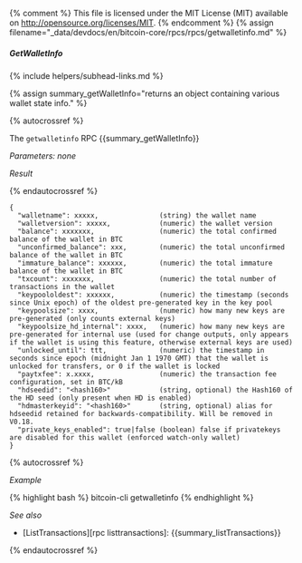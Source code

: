 {% comment %}
This file is licensed under the MIT License (MIT) available on
http://opensource.org/licenses/MIT.
{% endcomment %}
{% assign filename="_data/devdocs/en/bitcoin-core/rpcs/rpcs/getwalletinfo.md" %}

##### GetWalletInfo
{% include helpers/subhead-links.md %}

{% assign summary_getWalletInfo="returns an object containing various wallet state info." %}

{% autocrossref %}

The `getwalletinfo` RPC {{summary_getWalletInfo}}

*Parameters: none*

*Result*

{% endautocrossref %}

    {
      "walletname": xxxxx,               (string) the wallet name
      "walletversion": xxxxx,            (numeric) the wallet version
      "balance": xxxxxxx,                (numeric) the total confirmed balance of the wallet in BTC
      "unconfirmed_balance": xxx,        (numeric) the total unconfirmed balance of the wallet in BTC
      "immature_balance": xxxxxx,        (numeric) the total immature balance of the wallet in BTC
      "txcount": xxxxxxx,                (numeric) the total number of transactions in the wallet
      "keypoololdest": xxxxxx,           (numeric) the timestamp (seconds since Unix epoch) of the oldest pre-generated key in the key pool
      "keypoolsize": xxxx,               (numeric) how many new keys are pre-generated (only counts external keys)
      "keypoolsize_hd_internal": xxxx,   (numeric) how many new keys are pre-generated for internal use (used for change outputs, only appears if the wallet is using this feature, otherwise external keys are used)
      "unlocked_until": ttt,             (numeric) the timestamp in seconds since epoch (midnight Jan 1 1970 GMT) that the wallet is unlocked for transfers, or 0 if the wallet is locked
      "paytxfee": x.xxxx,                (numeric) the transaction fee configuration, set in BTC/kB
      "hdseedid": "<hash160>"            (string, optional) the Hash160 of the HD seed (only present when HD is enabled)
      "hdmasterkeyid": "<hash160>"       (string, optional) alias for hdseedid retained for backwards-compatibility. Will be removed in V0.18.
      "private_keys_enabled": true|false (boolean) false if privatekeys are disabled for this wallet (enforced watch-only wallet)
    }

{% autocrossref %}

*Example*

{% highlight bash %}
bitcoin-cli getwalletinfo
{% endhighlight %}

*See also*

* [ListTransactions][rpc listtransactions]: {{summary_listTransactions}}

{% endautocrossref %}
